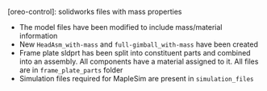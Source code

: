 [oreo-control]: solidworks files with mass properties

- The model files have been modified to include mass/material information
- New `HeadAsm_with-mass` and `full-gimball_with-mass` have been created
- Frame plate sldprt has been split into constituent parts and combined into an assembly. All components have a material assigned to it. All files are in `frame_plate_parts` folder
- Simulation files required for MapleSim are present in `simulation_files`
